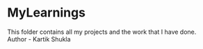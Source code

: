 # MyLearnings
This folder contains all my projects and the work that I have done.
<br>
Author - Kartik Shukla
